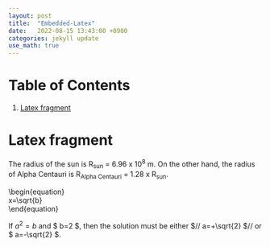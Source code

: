 ```yaml
---
layout: post
title:  "Embedded-Latex"
date:   2022-08-15 13:43:00 +0900
categories: jekyll update
use_math: true
---
```


# Table of Contents

1.  [Latex fragment](#org89643e7)




<a id="org89643e7"></a>

# Latex fragment

The radius of the sun is R<sub>sun</sub> = 6.96 x 10<sup>8</sup> m.  On the other hand,
the radius of Alpha Centauri is R<sub>Alpha Centauri</sub> = 1.28 x R<sub>sun</sub>.

\begin{equation}                        
x=\sqrt{b}                              
\end{equation}                          

If $a^2=b$ and $ b=2 $, then the solution must be
either 
$// 
a=+\sqrt{2} 
$// or $ a=-\sqrt{2} $.

